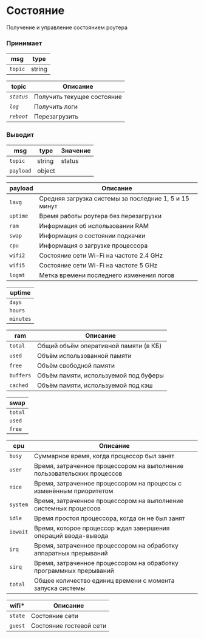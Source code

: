 # Состояние

Получение и управление состоянием роутера


### Принимает

| msg       | type
| ---       | ---
| `topic`   | string


| topic         | Описание
| ---           | ---
| *`status`*    | Получить текущее состояние
| *`log`*       | Получить логи
| *`reboot`*    | Перезагрузить


### Выводит

| msg       | type      | Значение
| ---       | ---       | ---
| `topic`   | string    | status
| `payload` | object    |


| payload   | Описание
| ---       | ---
| `lavg`    | Средняя загрузка системы за последние 1, 5 и 15 минут
| `uptime`  | Время работы роутера без перезагрузки
| `ram`     | Информация об использовании RAM
| `swap`    | Информация о состоянии подкачки
| `cpu`     | Информация о загрузке процессора
| `wifi2`   | Состояние сети Wi-Fi на частоте 2.4 GHz
| `wifi5`   | Состояние сети Wi-Fi на частоте 5 GHz
| `logmt`   | Метка времени последнего изменения логов


| uptime    |
| ---       |
| `days`    |
| `hours`   |
| `minutes` |


| ram       | Описание
| ---       | ---
| `total`   | Общий объём оперативной памяти (в КБ)
| `used`    | Объём использованной памяти
| `free`    | Объём свободной памяти
| `buffers` | Объём памяти, используемой под буферы
| `cached`  | Объём памяти, используемой под кэш


| swap      |
| ---       |
| `total`   |
| `used`    |
| `free`    |


| cpu       | Описание
| ---       | ---
| `busy`    | Суммарное время, когда процессор был занят
| `user`    | Время, затраченное процессором на выполнение пользовательских процессов
| `nice`    | Время, затраченное процессором на процессы с изменённым приоритетом
| `system`  | Время, затраченное процессором на выполнение системных процессов
| `idle`    | Время простоя процессора, когда он не был занят
| `iowait`  | Время, которое процессор ждал завершения операций ввода-вывода
| `irq`     | Время, затраченное процессором на обработку аппаратных прерываний
| `sirq`    | Время, затраченное процессором на обработку программных прерываний
| `total`   | Общее количество единиц времени с момента запуска системы


| wifi\*    | Описание
| ---       | ---
| `state`   | Состояние сети
| `guest`   | Состояние гостевой сети
